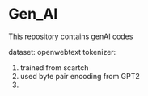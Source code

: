 # Gen_AI
This repository contains genAI codes

dataset: openwebtext
tokenizer: 
1. trained from scartch 
2. used byte pair encoding from GPT2
3. 